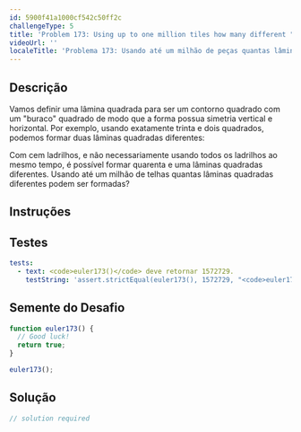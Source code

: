 ```yaml
---
id: 5900f41a1000cf542c50ff2c
challengeType: 5
title: 'Problem 173: Using up to one million tiles how many different "hollow" square laminae can be formed?'
videoUrl: ''
localeTitle: 'Problema 173: Usando até um milhão de peças quantas lâminas quadradas "vazias" podem ser formadas?'
---
```


## Descrição
<section id="description"> Vamos definir uma lâmina quadrada para ser um contorno quadrado com um &quot;buraco&quot; quadrado de modo que a forma possua simetria vertical e horizontal. Por exemplo, usando exatamente trinta e dois quadrados, podemos formar duas lâminas quadradas diferentes: <p> Com cem ladrilhos, e não necessariamente usando todos os ladrilhos ao mesmo tempo, é possível formar quarenta e uma lâminas quadradas diferentes. Usando até um milhão de telhas quantas lâminas quadradas diferentes podem ser formadas? </p></section>

## Instruções
<section id="instructions">
</section>

## Testes
<section id='tests'>

```yml
tests:
  - text: <code>euler173()</code> deve retornar 1572729.
    testString: 'assert.strictEqual(euler173(), 1572729, "<code>euler173()</code> should return 1572729.");'

```

</section>

## Semente do Desafio
<section id='challengeSeed'>

<div id='js-seed'>

```js
function euler173() {
  // Good luck!
  return true;
}

euler173();

```

</div>



</section>

## Solução
<section id='solution'>

```js
// solution required
```
</section>
